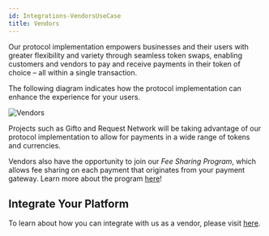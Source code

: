 ```yaml
---
id: Integrations-VendorsUseCase
title: Vendors
---
```

Our protocol implementation empowers businesses and their users with greater flexibility and variety through seamless token swaps, enabling customers and vendors to pay and receive payments in their token of choice – all within a single transaction.

The following diagram indicates how the protocol implementation can enhance the experience for your users.

![Vendors](/uploads/vendors.png "Vendors")

Projects such as Gifto and Request Network will be taking advantage of our protocol implementation to allow for payments in a wide range of tokens and currencies.

Vendors also have the opportunity to join our *Fee Sharing Program*, which allows fee sharing on each payment that originates from your payment gateway. Learn more about the program [here](integrations-feesharing.md)!

## Integrate Your Platform
To learn about how you can integrate with us as a vendor, please visit [here](integrations-vendorsguide.md).
